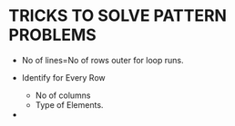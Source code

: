 # TRICKS TO SOLVE PATTERN PROBLEMS
 * No of lines=No of rows outer for loop runs.
 * Identify for Every Row
     * No of columns
     * Type of Elements.
 
* 
